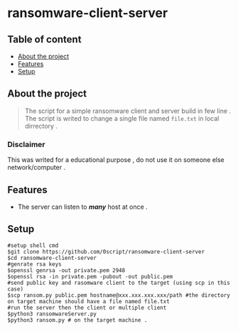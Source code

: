 # ransomware-client-server    
## Table of content 
* [About the project](#about-the-project)  
* [Features](#features)  
* [Setup](#setup)  
## About the project  
>The script for a simple ransomware client and server build in few line . The script is writed to change a single file named `file.txt` in local dirrectory .  
### Disclaimer  
This was writed for a educational purpose , do not use it on someone else network/computer .   
## Features  
* The server can listen to  ***many*** host at once .  

## Setup  
```shell  
#setup shell cmd  
$git clone https://github.com/0script/ransomware-client-server
$cd ransomware-client-server 
#genrate rsa keys
$openssl genrsa -out private.pem 2948
$openssl rsa -in private.pem -pubout -out public.pem
#send public key and rasomware client to the target (using scp in this case)
$scp ransom.py public.pem hostname@xxx.xxx.xxx.xxx/path #the directory on target machine should have a file named file.txt 
#run the server then the client or multiple client 
$python3 ransomwareServer.py
$python3 ransom.py # on the target machine .
```